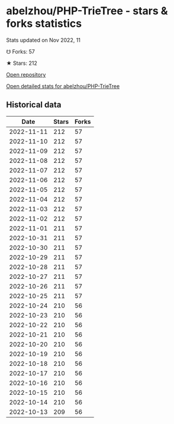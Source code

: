 # abelzhou/PHP-TrieTree - stars & forks statistics

Stats updated on Nov 2022, 11

☋ Forks: 57

★ Stars: 212

[Open repository](https://github.com/abelzhou/PHP-TrieTree)

[Open detailed stats for abelzhou/PHP-TrieTree](https://reviewgithub.com/rep/abelzhou/PHP-TrieTree)

## Historical data
| Date | Stars | Forks |
|------|-------|-------|
| 2022-11-11 | 212 | 57 | 
| 2022-11-10 | 212 | 57 | 
| 2022-11-09 | 212 | 57 | 
| 2022-11-08 | 212 | 57 | 
| 2022-11-07 | 212 | 57 | 
| 2022-11-06 | 212 | 57 | 
| 2022-11-05 | 212 | 57 | 
| 2022-11-04 | 212 | 57 | 
| 2022-11-03 | 212 | 57 | 
| 2022-11-02 | 212 | 57 | 
| 2022-11-01 | 211 | 57 | 
| 2022-10-31 | 211 | 57 | 
| 2022-10-30 | 211 | 57 | 
| 2022-10-29 | 211 | 57 | 
| 2022-10-28 | 211 | 57 | 
| 2022-10-27 | 211 | 57 | 
| 2022-10-26 | 211 | 57 | 
| 2022-10-25 | 211 | 57 | 
| 2022-10-24 | 210 | 56 | 
| 2022-10-23 | 210 | 56 | 
| 2022-10-22 | 210 | 56 | 
| 2022-10-21 | 210 | 56 | 
| 2022-10-20 | 210 | 56 | 
| 2022-10-19 | 210 | 56 | 
| 2022-10-18 | 210 | 56 | 
| 2022-10-17 | 210 | 56 | 
| 2022-10-16 | 210 | 56 | 
| 2022-10-15 | 210 | 56 | 
| 2022-10-14 | 210 | 56 | 
| 2022-10-13 | 209 | 56 | 

